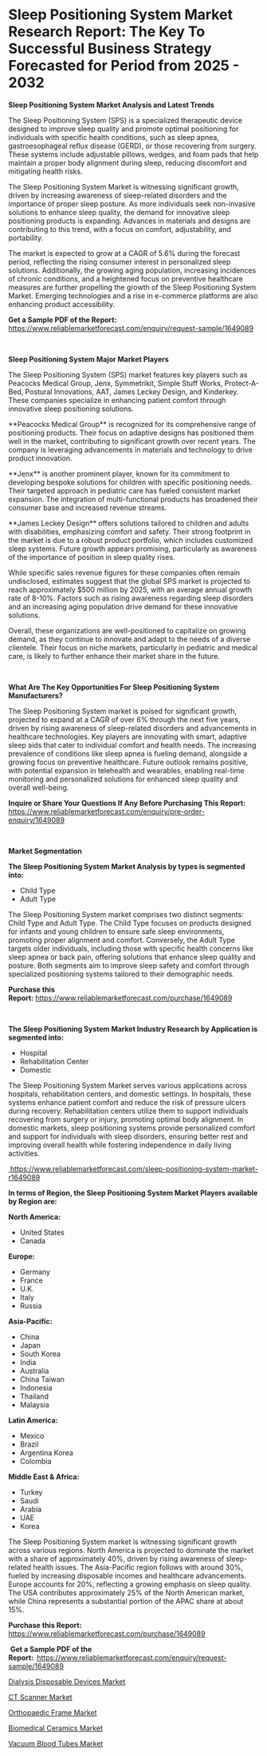 <p><h1>Sleep Positioning System Market Research Report: The Key To Successful Business Strategy Forecasted for Period from 2025 - 2032</h1></p><p><strong>Sleep Positioning System Market Analysis and Latest Trends</strong></p>
<p><p>The Sleep Positioning System (SPS) is a specialized therapeutic device designed to improve sleep quality and promote optimal positioning for individuals with specific health conditions, such as sleep apnea, gastroesophageal reflux disease (GERD), or those recovering from surgery. These systems include adjustable pillows, wedges, and foam pads that help maintain a proper body alignment during sleep, reducing discomfort and mitigating health risks.</p><p>The Sleep Positioning System Market is witnessing significant growth, driven by increasing awareness of sleep-related disorders and the importance of proper sleep posture. As more individuals seek non-invasive solutions to enhance sleep quality, the demand for innovative sleep positioning products is expanding. Advances in materials and designs are contributing to this trend, with a focus on comfort, adjustability, and portability.</p><p>The market is expected to grow at a CAGR of 5.6% during the forecast period, reflecting the rising consumer interest in personalized sleep solutions. Additionally, the growing aging population, increasing incidences of chronic conditions, and a heightened focus on preventive healthcare measures are further propelling the growth of the Sleep Positioning System Market. Emerging technologies and a rise in e-commerce platforms are also enhancing product accessibility.</p></p>
<p><strong>Get a Sample PDF of the Report:&nbsp;</strong> <a href="https://www.reliablemarketforecast.com/enquiry/request-sample/1649089?utm_campaign=1097&utm_medium=2&utm_source=Github&utm_content=ia&utm_term=03032025&utm_id=sleep-positioning-system">https://www.reliablemarketforecast.com/enquiry/request-sample/1649089</a></p>
<p>&nbsp;</p>
<p><strong>Sleep Positioning System Major Market Players</strong></p>
<p><p>The Sleep Positioning System (SPS) market features key players such as Peacocks Medical Group, Jenx, Symmetrikit, Simple Stuff Works, Protect-A-Bed, Postural Innovations, AAT, James Leckey Design, and Kinderkey. These companies specialize in enhancing patient comfort through innovative sleep positioning solutions.</p><p>**Peacocks Medical Group** is recognized for its comprehensive range of positioning products. Their focus on adaptive designs has positioned them well in the market, contributing to significant growth over recent years. The company is leveraging advancements in materials and technology to drive product innovation.</p><p>**Jenx** is another prominent player, known for its commitment to developing bespoke solutions for children with specific positioning needs. Their targeted approach in pediatric care has fueled consistent market expansion. The integration of multi-functional products has broadened their consumer base and increased revenue streams.</p><p>**James Leckey Design** offers solutions tailored to children and adults with disabilities, emphasizing comfort and safety. Their strong footprint in the market is due to a robust product portfolio, which includes customized sleep systems. Future growth appears promising, particularly as awareness of the importance of position in sleep quality rises.</p><p>While specific sales revenue figures for these companies often remain undisclosed, estimates suggest that the global SPS market is projected to reach approximately $500 million by 2025, with an average annual growth rate of 8-10%. Factors such as rising awareness regarding sleep disorders and an increasing aging population drive demand for these innovative solutions.</p><p>Overall, these organizations are well-positioned to capitalize on growing demand, as they continue to innovate and adapt to the needs of a diverse clientele. Their focus on niche markets, particularly in pediatric and medical care, is likely to further enhance their market share in the future.</p></p>
<p>&nbsp;</p>
<p><strong>What Are The Key Opportunities For Sleep Positioning System Manufacturers?</strong></p>
<p><p>The Sleep Positioning System market is poised for significant growth, projected to expand at a CAGR of over 6% through the next five years, driven by rising awareness of sleep-related disorders and advancements in healthcare technologies. Key players are innovating with smart, adaptive sleep aids that cater to individual comfort and health needs. The increasing prevalence of conditions like sleep apnea is fueling demand, alongside a growing focus on preventive healthcare. Future outlook remains positive, with potential expansion in telehealth and wearables, enabling real-time monitoring and personalized solutions for enhanced sleep quality and overall well-being.</p></p>
<p><strong>Inquire or Share Your Questions If Any Before Purchasing This Report:</strong> <a href="https://www.reliablemarketforecast.com/enquiry/pre-order-enquiry/1649089?utm_campaign=1097&utm_medium=2&utm_source=Github&utm_content=ia&utm_term=03032025&utm_id=sleep-positioning-system">https://www.reliablemarketforecast.com/enquiry/pre-order-enquiry/1649089</a></p>
<p>&nbsp;</p>
<p><strong>Market Segmentation</strong></p>
<p><strong>The Sleep Positioning System Market Analysis by types is segmented into:</strong></p>
<p><ul><li>Child Type</li><li>Adult Type</li></ul></p>
<p><p>The Sleep Positioning System market comprises two distinct segments: Child Type and Adult Type. The Child Type focuses on products designed for infants and young children to ensure safe sleep environments, promoting proper alignment and comfort. Conversely, the Adult Type targets older individuals, including those with specific health concerns like sleep apnea or back pain, offering solutions that enhance sleep quality and posture. Both segments aim to improve sleep safety and comfort through specialized positioning systems tailored to their demographic needs.</p></p>
<p><strong>Purchase this Report:&nbsp;</strong><a href="https://www.reliablemarketforecast.com/purchase/1649089?utm_campaign=1097&utm_medium=2&utm_source=Github&utm_content=ia&utm_term=03032025&utm_id=sleep-positioning-system">https://www.reliablemarketforecast.com/purchase/1649089</a></p>
<p>&nbsp;</p>
<p><strong>The Sleep Positioning System Market Industry Research by Application is segmented into:</strong></p>
<p><ul><li>Hospital</li><li>Rehabilitation Center</li><li>Domestic</li></ul></p>
<p><p>The Sleep Positioning System Market serves various applications across hospitals, rehabilitation centers, and domestic settings. In hospitals, these systems enhance patient comfort and reduce the risk of pressure ulcers during recovery. Rehabilitation centers utilize them to support individuals recovering from surgery or injury, promoting optimal body alignment. In domestic markets, sleep positioning systems provide personalized comfort and support for individuals with sleep disorders, ensuring better rest and improving overall health while fostering independence in daily living activities.</p></p>
<p><a href="https://www.reliablemarketforecast.com/sleep-positioning-system-market-r1649089?utm_campaign=1097&utm_medium=2&utm_source=Github&utm_content=ia&utm_term=03032025&utm_id=sleep-positioning-system">&nbsp;https://www.reliablemarketforecast.com/sleep-positioning-system-market-r1649089</a></p>
<p><strong>In terms of Region, the Sleep Positioning System Market Players available by Region are:</strong></p>
<p>
    <p> <strong> North America: </strong>
        <ul>
            <li>United States</li>
            <li>Canada</li>
        </ul>
        </p> 
    <p> <strong> Europe: </strong>
        <ul>
            <li>Germany</li>
            <li>France</li>
            <li>U.K.</li>
            <li>Italy</li>
            <li>Russia</li>
        </ul>
        </p> 
    <p> <strong> Asia-Pacific: </strong>
        <ul>
            <li>China</li>
            <li>Japan</li>
            <li>South Korea</li>
            <li>India</li>
            <li>Australia</li>
            <li>China Taiwan</li>
            <li>Indonesia</li>
            <li>Thailand</li>
            <li>Malaysia</li>
        </ul>
        </p> 
    <p> <strong> Latin America: </strong>
        <ul>
            <li>Mexico</li>
            <li>Brazil</li>
            <li>Argentina Korea</li>
            <li>Colombia</li>
        </ul>
        </p> 
    <p> <strong> Middle East & Africa: </strong>
        <ul>
            <li>Turkey</li>
            <li>Saudi</li>
            <li>Arabia</li>
            <li>UAE</li>
            <li>Korea</li>
        </ul>
    </p>
    </p>
<p><p>The Sleep Positioning System market is witnessing significant growth across various regions. North America is projected to dominate the market with a share of approximately 40%, driven by rising awareness of sleep-related health issues. The Asia-Pacific region follows with around 30%, fueled by increasing disposable incomes and healthcare advancements. Europe accounts for 20%, reflecting a growing emphasis on sleep quality. The USA contributes approximately 25% of the North American market, while China represents a substantial portion of the APAC share at about 15%.</p></p>
<p><strong>Purchase this Report: </strong><a href="https://www.reliablemarketforecast.com/purchase/1649089?utm_campaign=1097&utm_medium=2&utm_source=Github&utm_content=ia&utm_term=03032025&utm_id=sleep-positioning-system">https://www.reliablemarketforecast.com/purchase/1649089</a></p>
<p>&nbsp;<strong>Get a Sample PDF of the Report:&nbsp;&nbsp;</strong><a href="https://www.reliablemarketforecast.com/enquiry/request-sample/1649089?utm_campaign=1097&utm_medium=2&utm_source=Github&utm_content=ia&utm_term=03032025&utm_id=sleep-positioning-system">https://www.reliablemarketforecast.com/enquiry/request-sample/1649089</a></p>
<p><strong></strong></p>
<p><p><a href="https://github.com/balapopepi/Market-Research-Report-List-1/blob/main/dialysis-disposable-devices-market.md?utm_campaign=1097&utm_medium=2&utm_source=Github&utm_content=ia&utm_term=03032025&utm_id=sleep-positioning-system">Dialysis Disposable Devices Market</a></p><p><a href="https://github.com/storcweithzg/Market-Research-Report-List-1/blob/main/ct-scanner-market.md?utm_campaign=1097&utm_medium=2&utm_source=Github&utm_content=ia&utm_term=03032025&utm_id=sleep-positioning-system">CT Scanner Market</a></p><p><a href="https://github.com/spoorsusama/Market-Research-Report-List-1/blob/main/orthopaedic-frame-market.md?utm_campaign=1097&utm_medium=2&utm_source=Github&utm_content=ia&utm_term=03032025&utm_id=sleep-positioning-system">Orthopaedic Frame Market</a></p><p><a href="https://github.com/lynlynyusay/Market-Research-Report-List-1/blob/main/biomedical-ceramics-market.md?utm_campaign=1097&utm_medium=2&utm_source=Github&utm_content=ia&utm_term=03032025&utm_id=sleep-positioning-system">Biomedical Ceramics Market</a></p><p><a href="https://github.com/azorrotutus/Market-Research-Report-List-1/blob/main/vacuum-blood-tubes-market.md?utm_campaign=1097&utm_medium=2&utm_source=Github&utm_content=ia&utm_term=03032025&utm_id=sleep-positioning-system">Vacuum Blood Tubes Market</a></p></p>